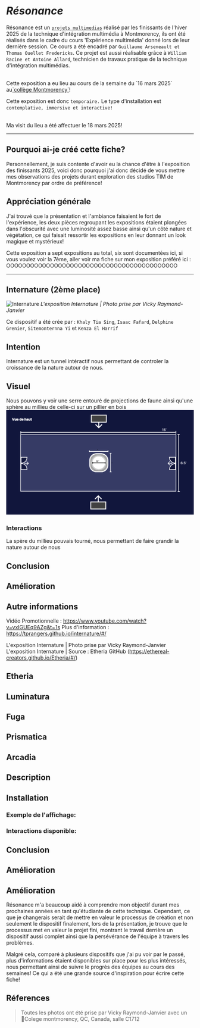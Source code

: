 # *Résonance*


Résonance est un <ins>`projets multimedias`</ins> réalisé par les finissants de l'hiver 2025 de la technique d'intégration multimédia à Montmorency, ils ont été réalisés dans le cadre du cours 'Expérience multimédia' donné lors de leur dernière session. Ce cours a été encadré par `Guillaume Arseneault et Thomas Ouellet Fredericks`. Ce projet est aussi réalisable grâce à `William Racine et Antoine Allard`, technicien de travaux pratique de la technique d'intégration multimédias.

<br>
Cette exposition a eu lieu au cours de la semaine du `16 mars 2025` au<ins>`collège Montmorency`</ins>! <br>

Cette exposition est donc `temporaire.` Le type d'installation est `contemplative, immersive et interactive!` <br><br>

Ma visit du lieu a été affectuer le 18 mars 2025!
<br>
***
 
## Pourquoi ai-je créé cette fiche?
Personnellement, je suis contente d'avoir eu la chance d'être à l'exposition des finissants 2025, voici donc pourquoi j'ai donc décidé de vous mettre mes observations des projets durant exploration des studios TIM de Montmorency par ordre de préférence!

## Appréciation générale
J'ai trouvé que la présentation et l'ambiance faisaient le fort de l'expérience, les deux pièces regroupant les expositions étaient plongées dans l'obscurité avec une luminosité assez basse ainsi qu'un côté nature et végétation, ce qui faisait ressortir les expositions en leur donnant un look magique et mystérieux!
 
Cette exposition a sept expositions au total, six sont documentées ici, si vous voulez voir la 7ème, aller voir ma fiche sur mon exposition préféré ici : OOOOOOOOOOOOOOOOOOOOOOOOOOOOOOOOOOOOOOOOOOO
***

## Internature (2ème place)
![Internature](medias/internature.jpg)
<i>L'exposition Internature | Photo prise par Vicky Raymond-Janvier</i>

Ce dispositif a été crée par : `Khaly Tia Sing`, `Isaac Fafard`, `Delphine Grenier`, `Sitemonternna Yi` et `Kenza El Harrif`

## Intention
Internature est un tunnel intéractif nous permettant de controler la croissance de la nature autour de nous.

## Visuel
Nous pouvons y voir une serre entouré de projections de faune ainsi qu'une sphère au millieu de celle-ci sur un pillier en bois
![Planation_internature](medias/plantation_internature.jpg)
### Interactions
La spère du millieu pouvais tourné, nous permettant de faire grandir la nature autour de nous

 
## Conclusion
## Amélioration
## Autre informations
Vidéo Promotionnelle : https://www.youtube.com/watch?v=vxIGUEq9AZg&t=1s
Plus d'information : https://tprangers.github.io/internature/#/







L'exposition Internature | Photo prise par Vicky Raymond-Janvier
L'exposition Internature | Source : Etheria GitHub (https://ethereal-creators.github.io/Etheria/#/)
## Etheria

## Luminatura

## Fuga

## Prismatica

## Arcadia




## Description
 
## Installation

### Exemple de l'affichage:
 
### Interactions disponible:
 
## Conclusion

## Amélioration




 

 
## Amélioration
 Résonance m'a beaucoup aidé à comprendre mon objectif durant mes prochaines années en tant qu'étudiante de cette technique. Cependant, ce que je changerais serait de mettre en valeur le processus de création et non seulement le dispositif finalement, lors de la présentation, je trouve que le processus met en valeur le projet fini, montrant le travail derrière un dispositif aussi complet ainsi que la persévérance de l'équipe à travers les problèmes.
 
Malgré cela, comparé à plusieurs dispositifs que j'ai pu voir par le passé, plus d'informations étaient disponibles sur place pour les plus intéressés, nous permettant ainsi de suivre le progrès des équipes au cours des semaines! Ce qui a été une grande source d'inspiration pour écrire cette fiche!
 
## Réferences
> Toutes les photos ont été prise par Vicky Raymond-Janvier avec un  <BR>
> 📍Colege montmorency, QC, Canada, salle C1712
